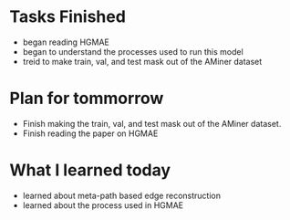 Tasks Finished
===============
* began reading HGMAE
* began to understand the processes used to run this model 
* treid to make train, val, and test mask out of the AMiner dataset 

Plan for tommorrow 
================
* Finish making the train, val, and test mask out of the AMiner dataset. 
* Finish reading the paper on HGMAE

What I learned today
================
* learned about meta-path based edge reconstruction 
* learned about the process used in HGMAE